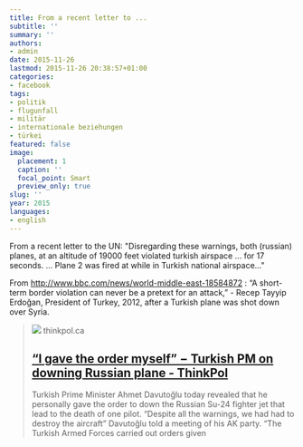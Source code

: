 ```yaml
---
title: From a recent letter to ...
subtitle: ''
summary: ''
authors:
- admin
date: 2015-11-26
lastmod: 2015-11-26 20:38:57+01:00
categories:
- facebook
tags:
- politik
- flugunfall
- militär
- internationale beziehungen
- türkei
featured: false
image:
  placement: 1
  caption: ''
  focal_point: Smart
  preview_only: true
slug: ''
year: 2015
languages:
- english
---
```


From a recent letter to the UN: 
"Disregarding these warnings, both (russian) planes, at an altitude of 19000 feet violated turkish airspace ... for 17 seconds. ... Plane 2 was fired at while in Turkish national airspace..."

From http://www.bbc.com/news/world-middle-east-18584872 :
“A short-term border violation can never be a pretext for an attack,” - Recep Tayyip Erdoğan, President of Turkey, 2012, after a Turkish plane was shot down over Syria.
> [![](https://thinkpol.ca/wp-content/uploads/2015/11/davutoglu.jpg)](http://thinkpol.ca/2015/11/25/i-gave-the-order-myself-%E2%88%92-turkish-pm-on-downing-russian-plane/)
> thinkpol.ca
> ## [“I gave the order myself” − Turkish PM on downing Russian plane - ThinkPol](http://thinkpol.ca/2015/11/25/i-gave-the-order-myself-%E2%88%92-turkish-pm-on-downing-russian-plane/)
>
>Turkish Prime Minister Ahmet Davutoğlu today revealed that he personally gave the order to down the Russian Su-24 fighter jet that lead to the death of one pilot. “Despite all the warnings, we had had to destroy the aircraft” Davutoğlu told a meeting of his AK party. “The Turkish Armed Forces carried out orders given